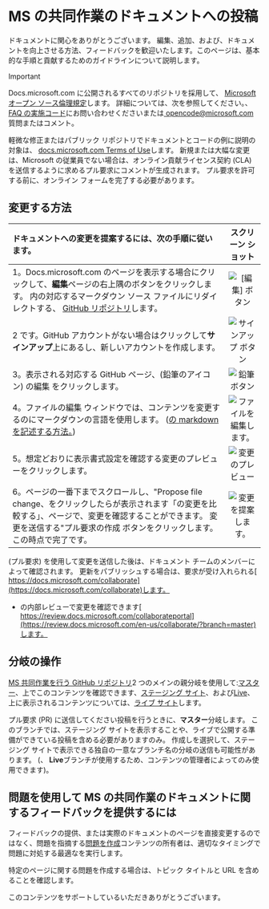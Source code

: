 # <a name="contributing-to-the-ms-collaborate-documentation"></a>MS の共同作業のドキュメントへの投稿

ドキュメントに関心をありがとうございます。 編集、追加、および、ドキュメントを向上させる方法、フィードバックを歓迎いたします。このページは、基本的な手順と貢献するためのガイドラインについて説明します。

> [!IMPORTANT] 
> Docs.microsoft.com に公開されるすべてのリポジトリを採用して、 [Microsoft オープン ソース倫理規定](https://opensource.microsoft.com/codeofconduct/)します。 詳細については、次を参照してください。、 [FAQ の実施コード](https://opensource.microsoft.com/codeofconduct/faq/)にお問い合わせくださいまたは[ opencode@microsoft.com ](mailto:opencode@microsoft.com)質問またはコメント。<br> 
>
> 軽微な修正またはパブリック リポジトリでドキュメントとコードの例に説明の対象は、 [docs.microsoft.com Terms of Use](https://docs.microsoft.com/legal/termsofuse)します。 新規または大幅な変更は、Microsoft の従業員でない場合は、オンライン貢献ライセンス契約 (CLA) を送信するように求めるプル要求にコメントが生成されます。 プル要求を許可する前に、オンライン フォームを完了する必要があります。

## <a name="how-to-make-a-change"></a>変更する方法

| ドキュメントへの変更を提案するには、次の手順に従います。 | スクリーン ショット |
| :------------------- | :--------: |
| 1。Docs.microsoft.com のページを表示する場合にクリックして、**編集**ページの右上隅のボタンをクリックします。  内の対応するマークダウン ソース ファイルにリダイレクトする、 [GitHub リポジトリ](https://github.com/MicrosoftDocs/MicrosoftCollaboratePortal)します。 | ![[編集] ボタン](images/edit_button.jpg) |
| 2 です。GitHub アカウントがない場合はクリックして**サインアップ**上にあるし、新しいアカウントを作成します。 | ![サインアップ ボタン](images/signup-for-github-button.PNG)|
| 3。表示される対応する GitHub ページ、(鉛筆のアイコン) の編集 をクリックします。 | ![鉛筆ボタン](images/pencil_button.jpg)|
| 4。ファイルの編集 ウィンドウでは、コンテンツを変更するのにマークダウンの言語を使用します。 ([の markdown を記述する方法。](https://help.github.com/articles/basic-writing-and-formatting-syntax/))| ![ファイルを編集します。](images/edit-in-github.png)|
| 5。想定どおりに表示書式設定を確認する変更のプレビューをクリックします。 | ![変更のプレビュー](images/edit-in-github.png)|
| 6。ページの一番下までスクロールし、"Propose file change、をクリックしたらが表示されます「の変更を比較する」、ページで、変更を確認することができます。 変更を送信する"プル要求の作成 ボタンをクリックします。 この時点で完了です。 | ![変更を提案します。](images/propose.jpg)|

(プル要求) を使用して変更を送信した後は、ドキュメント チームのメンバーによって確認されます。 更新をパブリッシュする場合は、要求が受け入れられる[ https://docs.microsoft.com/collaborate](https://docs.microsoft.com/collaborate)します。

* の内部レビューで変更を確認できます[ https://review.docs.microsoft.com/collaborateportal](https://review.docs.microsoft.com/en-us/collaborate/?branch=master)します。

## <a name="working-with-branches"></a>分岐の操作

[MS 共同作業を行う GitHub リポジトリ](https://github.com/MicrosoftDocs/MicrosoftCollaboratePortal)2 つのメインの親分岐を使用して:[マスター](https://github.com/MicrosoftDocs/MicrosoftCollaboratePortal/tree/master)、上でこのコンテンツを確認できます、[ステージング サイト](https://review.docs.microsoft.com/collaborate)、および[Live](https://github.com/MicrosoftDocs/MicrosoftCollaboratePortal/tree/live)、上に表示されるコンテンツについては、[ライブ サイト](https://docs.microsoft.com/collaborate)します。 

プル要求 (PR) に送信してください投稿を行うときに、**マスター**分岐します。 このブランチでは、ステージング サイトを表示することや、ライブで公開する準備ができている投稿を含める必要がありますのみ。 作成しを選択して、ステージング サイトで表示できる独自の一意なブランチ名の分岐の送信も可能性があります。 (、 **Live**ブランチが使用するため、コンテンツの管理者によってのみ使用できます)。

## <a name="using-issues-to-provide-feedback-on-ms-collaborate-documentation"></a>問題を使用して MS の共同作業のドキュメントに関するフィードバックを提供するには

フィードバックの提供、または実際のドキュメントのページを直接変更するのではなく、問題を指摘する[問題を作成](https://github.com/MicrosoftDocs/MicrosoftCollaboratePortal/issues)コンテンツの所有者は、適切なタイミングで問題に対処する最適なを実行します。

特定のページに関する問題を作成する場合は、トピック タイトルと URL を含めることを確認します。

このコンテンツをサポートしているいただきありがとうございます。
